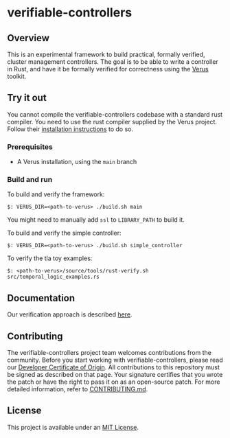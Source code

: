 # verifiable-controllers

## Overview

This is an experimental framework to build practical, formally verified, cluster management controllers. The goal is to be able to write a controller in Rust, and have it be formally verified for correctness using the [Verus](https://github.com/secure-foundations/verus/) toolkit.

## Try it out

You cannot compile the verifiable-controllers codebase with a standard rust compiler. You need to use the rust compiler supplied by the Verus project. Follow their [installation instructions](https://github.com/secure-foundations/verus/) to do so.

### Prerequisites

* A Verus installation, using the `main` branch

### Build and run

To build and verify the framework:
```
$: VERUS_DIR=<path-to-verus> ./build.sh main
```
You might need to manually add `ssl` to `LIBRARY_PATH` to build it.

To build and verify the simple controller:
```
$: VERUS_DIR=<path-to-verus> ./build.sh simple_controller
```

To verify the tla toy examples:
```
$: <path-to-verus>/source/tools/rust-verify.sh src/temporal_logic_examples.rs
```

## Documentation

Our verification approach is described [here](doc/framework_design.md).

## Contributing

The verifiable-controllers project team welcomes contributions from the community. Before you start working with verifiable-controllers, please
read our [Developer Certificate of Origin](https://cla.vmware.com/dco). All contributions to this repository must be
signed as described on that page. Your signature certifies that you wrote the patch or have the right to pass it on
as an open-source patch. For more detailed information, refer to [CONTRIBUTING.md](CONTRIBUTING.md).

## License

This project is available under an [MIT License](LICENSE).
